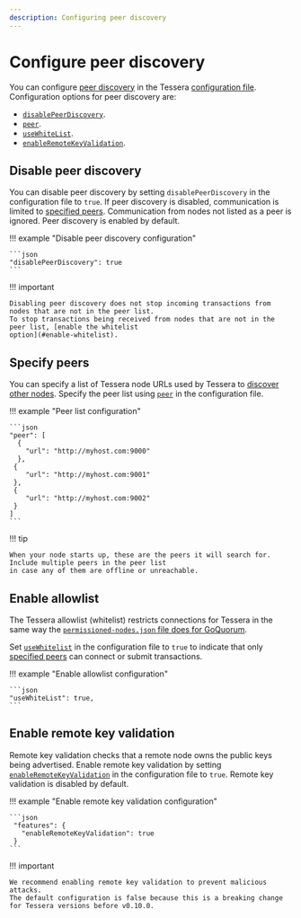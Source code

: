 ```yaml
---
description: Configuring peer discovery
---
```


# Configure peer discovery

You can configure [peer discovery](../../Concepts/p2p-discovery.md) in the Tessera [configuration file](Tessera.md).
Configuration options for peer discovery are:

* [`disablePeerDiscovery`](#disable-peer-discovery).
* [`peer`](#specify-peers).
* [`useWhiteList`](#enable-allowlist).
* [`enableRemoteKeyValidation`](#enable-remote-key-validation).

## Disable peer discovery

You can disable peer discovery by setting `disablePeerDiscovery` in the configuration file to `true`.
If peer discovery is disabled, communication is limited to [specified peers](#specify-peers).
Communication from nodes not listed as a peer is ignored.
Peer discovery is enabled by default.

!!! example "Disable peer discovery configuration"

    ```json
    "disablePeerDiscovery": true
    ```

!!! important

    Disabling peer discovery does not stop incoming transactions from nodes that are not in the peer list.
    To stop transactions being received from nodes that are not in the peer list, [enable the whitelist
    option](#enable-whitelist).

## Specify peers

You can specify a list of Tessera node URLs used by Tessera to [discover other nodes](../../Concepts/p2p-discovery.md).
Specify the peer list using [`peer`](../../Reference/SampleConfiguration.md#peer) in the configuration file.

!!! example "Peer list configuration"

    ```json
    "peer": [
      {
        "url": "http://myhost.com:9000"
      },
     {
        "url": "http://myhost.com:9001"
     },
     {
        "url": "http://myhost.com:9002"
     }
    ]
    ```

!!! tip

    When your node starts up, these are the peers it will search for. Include multiple peers in the peer list
    in case any of them are offline or unreachable.

## Enable allowlist

The Tessera allowlist (whitelist) restricts connections for Tessera in the same way the [`permissioned-nodes.json`
file does for GoQuorum](https://consensys.net/docs/goquorum/en/stable/configure-and-manage/configure/permissioning/basic-permissions/).

Set [`useWhitelist`](../../Reference/SampleConfiguration.md#usewhitelist) in the configuration file to `true` to indicate
that only [specified peers](#specify-peers) can connect or submit transactions.

!!! example "Enable allowlist configuration"

    ```json
    "useWhiteList": true,
    ```

## Enable remote key validation

Remote key validation checks that a remote node owns the public keys being advertised.
Enable remote key validation by setting [`enableRemoteKeyValidation`](../../Reference/SampleConfiguration.md#features)
in the configuration file to `true`.
Remote key validation is disabled by default.

!!! example "Enable remote key validation configuration"

    ```json
     "features": {
       "enableRemoteKeyValidation": true
     }
    ```

!!! important

    We recommend enabling remote key validation to prevent malicious attacks.
    The default configuration is false because this is a breaking change for Tessera versions before v0.10.0.
